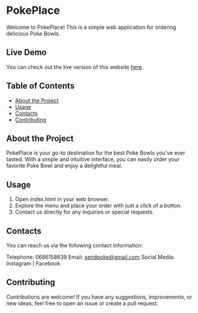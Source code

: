 # PokePlace

Welcome to PokePlace! This is a simple web application for ordering delicious Poke Bowls.

## Live Demo

You can check out the live version of this website [here](https://poke-place.netlify.app/).

## Table of Contents
- [About the Project](#about-the-project)
- [Usage](#usage)
- [Contacts](#contacts)
- [Contributing](#contributing)

## About the Project
PokePlace is your go-to destination for the best Poke Bowls you've ever tasted. With a simple and intuitive interface, you can easily order your favorite Poke Bowl and enjoy a delightful meal.

## Usage
1. Open index.html in your web browser.
2. Explore the menu and place your order with just a click of a button.
3. Contact us directly for any inquiries or special requests.

## Contacts
You can reach us via the following contact information:

Telephone: 0686158639
Email: sendpoke@gmail.com
Social Media: Instagram | Facebook

## Contributing
Contributions are welcome! If you have any suggestions, improvements, or new ideas, feel free to open an issue or create a pull request.
